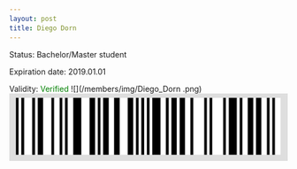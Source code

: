 ```yaml
---
layout: post
title: Diego Dorn 
---
```


Status: Bachelor/Master student

Expiration date: 2019.01.01

Validity: <font color="green"> Verified</font> 
![](/members/img/Diego_Dorn .png)
![](/members/img/bar.png)
